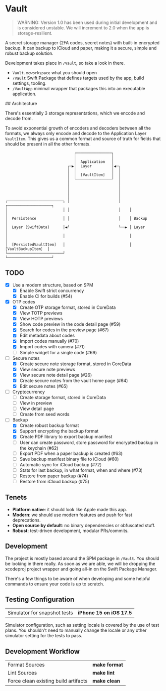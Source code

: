 # Vault

> WARNING: Version 1.0 has been used during initial development and is considered unstable.
> We will increment to 2.0 when the app is storage-resilient.

A secret storage manager (2FA codes, secret notes) with built-in encrypted backup.
It can backup to iCloud and paper, making it a secure, simple and robust backup solution.

Development takes place in `/Vault`, so take a look in there.

- `Vault.xcworkspace` what you should open
- `/Vault` Swift Package that defines targets used by the app, build settings, tooling.
- `/VaultApp` minimal wrapper that packages this into an executable application.

## Architecture

There's essentially 3 storage representations, which we encode and decode from.

To avoid exponential growth of encoders and decoders between all the formats, we always only encode and decode to the Application Layer `VaultItem`.
This gives us a common format and source of truth for fields that should be present in all the other formats.

```
                               ┌────────────────┐
                               │                │
                               │  Application   │
                            ┌─▶│  Layer         │◀─┐
                            │  │                │  │
                            │  │  [VaultItem]   │  │
                            │  └────────────────┘  │
                            │                      │
                            │                      │
                            │                      │
                            │                      │
┌─────────────────────────┐ │                      │    ┌────────────────────┐
│                         │ │                      │    │                    │
│  Persistence            │ │                      │    │ Backup             │
│  Layer (SwiftData)      │◀┘                      └──▶ │ Layer              │
│                         │                             │                    │
│  [PersistedVaultItem]   │                             │ [VaultBackupItem]  │
└─────────────────────────┘                             └────────────────────┘
```

## TODO

- [x] Use a modern structure, based on SPM
  - [x] Enable Swift strict concurrency
  - [x] Enable CI for builds (#54)
- [x] OTP codes
  - [x] Create OTP storage format, stored in CoreData
  - [x] View TOTP previews
  - [x] View HOTP previews
  - [x] Show code preview in the code detail page (#59)
  - [x] Search for codes in the preview page (#67)
  - [x] Edit metadata about codes
  - [x] Import codes manually (#70)
  - [x] Import codes with camera (#71)
  - [ ] Simple widget for a single code (#69)
- [ ] Secure notes
  - [x] Create secure note storage format, stored in CoreData
  - [x] View secure note previews
  - [x] View secure note detail page (#26)
  - [x] Create secure notes from the vault home page (#64)
  - [x] Edit secure notes (#65)
- [ ] Cryptocurrency
  - [ ] Create storage format, stored in CoreData
  - [ ] View in preview
  - [ ] View detail page
  - [ ] Create from seed words
- [ ] Backup
  - [x] Create robust backup format
  - [x] Support encrypting the backup format
  - [x] Create PDF library to export backup manifest
  - [ ] User can create password, store password for encrypted backup in the keychain (#62)
  - [ ] Export PDF when a paper backup is created (#63)
  - [ ] Save backup manifest binary file to iCloud (#60)
  - [ ] Automatic sync for iCloud backup (#72)
  - [ ] Stats for last backup, in what format, when and where (#73)
  - [ ] Restore from paper backup (#74)
  - [ ] Restore from iCloud backup (#75)

## Tenets

- **Platform native**: it should look like Apple made this app.
- **Modern**: we should use modern features and push for fast deprecations.
- **Open source by default**: no binary dependencies or obfuscated stuff.
- **Robust**: test-driven development, modular PRs/commits.

## Development

The project is mostly based around the SPM package in `/Vault`.
You should be looking in there really.
As soon as we are able, we will be dropping the xcodeproj project wrapper and going all-in on the Swift Package Manager.

There's a few things to be aware of when developing and some helpful commands to ensure your code is up to scratch.

## Testing Configuration

<table>
  <tr>
	<td>Simulator for snapshot tests</td>
	<td><b>iPhone 15 on iOS 17.5</b></td>
  </tr>
</table>

Simulator configuration, such as setting locale is covered by the use of test plans.
You shouldn't need to manually change the locale or any other simulator setting for the tests to pass.

## Development Workflow

<table>
  <tr>
	<td>Format Sources</td>
	<td><b>make format</b></td>
  </tr>
  <tr>
	<td>Lint Sources</td>
	<td><b>make lint</b></td>
  </tr>
  <tr>
	<td>Force clean existing build artifacts</td>
	<td><b>make clean</b></td>
  </tr>
</table>
